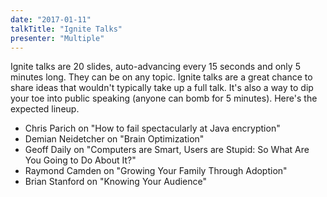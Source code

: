 ```yaml
---
date: "2017-01-11"
talkTitle: "Ignite Talks"
presenter: "Multiple"
---
```


Ignite talks are 20 slides, auto-advancing every 15 seconds and only 5 minutes long. They can be on any topic. Ignite talks are a great chance to share ideas that wouldn't typically take up a full talk. It's also a way to dip your toe into public speaking (anyone can bomb for 5 minutes). Here's the expected lineup.

- Chris Parich on "How to fail spectacularly at Java encryption"
- Demian Neidetcher on "Brain Optimization"
- Geoff Daily on "Computers are Smart, Users are Stupid: So What Are You Going to Do About It?"
- Raymond Camden on "Growing Your Family Through Adoption"
- Brian Stanford on "Knowing Your Audience"
